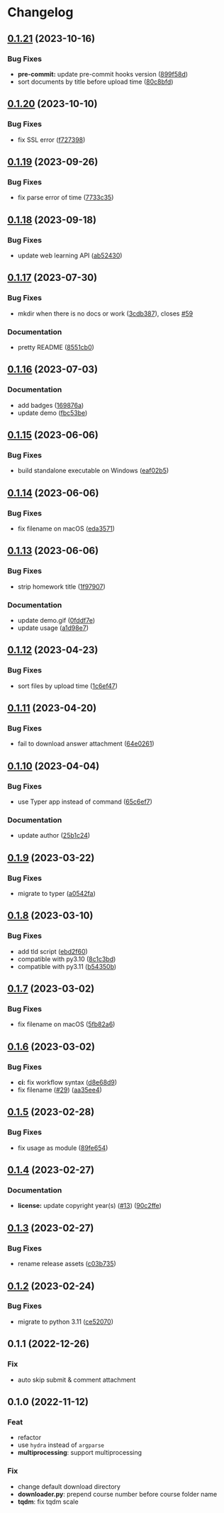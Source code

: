 # Changelog

## [0.1.21](https://github.com/liblaf/thu-learn-downloader/compare/v0.1.20...v0.1.21) (2023-10-16)

### Bug Fixes

- **pre-commit:** update pre-commit hooks version ([899f58d](https://github.com/liblaf/thu-learn-downloader/commit/899f58dcbcdd6f308d47e97c677be9e457811b72))
- sort documents by title before upload time ([80c8bfd](https://github.com/liblaf/thu-learn-downloader/commit/80c8bfd4b7255d8f58e3fed773644a460c36f962))

## [0.1.20](https://github.com/liblaf/thu-learn-downloader/compare/v0.1.19...v0.1.20) (2023-10-10)

### Bug Fixes

- fix SSL error ([f727398](https://github.com/liblaf/thu-learn-downloader/commit/f7273980dbc15ee9a204a4830cf78337f5e5b838))

## [0.1.19](https://github.com/liblaf/thu-learn-downloader/compare/v0.1.18...v0.1.19) (2023-09-26)

### Bug Fixes

- fix parse error of time ([7733c35](https://github.com/liblaf/thu-learn-downloader/commit/7733c35cf1b468b47a549dd1fb0da4f59de9c624))

## [0.1.18](https://github.com/liblaf/thu-learn-downloader/compare/v0.1.17...v0.1.18) (2023-09-18)

### Bug Fixes

- update web learning API ([ab52430](https://github.com/liblaf/thu-learn-downloader/commit/ab524301ac0d544455b22d0be219dca1ac07bbd5))

## [0.1.17](https://github.com/liblaf/thu-learn-downloader/compare/v0.1.16...v0.1.17) (2023-07-30)

### Bug Fixes

- mkdir when there is no docs or work ([3cdb387](https://github.com/liblaf/thu-learn-downloader/commit/3cdb387e66feca8e697c3059bccb1440f240f7b3)), closes [#59](https://github.com/liblaf/thu-learn-downloader/issues/59)

### Documentation

- pretty README ([8551cb0](https://github.com/liblaf/thu-learn-downloader/commit/8551cb0e3c000a75d4b2059e299896b997a6f33e))

## [0.1.16](https://github.com/liblaf/thu-learn-downloader/compare/v0.1.15...v0.1.16) (2023-07-03)

### Documentation

- add badges ([169876a](https://github.com/liblaf/thu-learn-downloader/commit/169876a09722220ebd612f59e0c2043632ab855f))
- update demo ([fbc53be](https://github.com/liblaf/thu-learn-downloader/commit/fbc53be5846772ea507f871c837b66abe942faf0))

## [0.1.15](https://github.com/liblaf/thu-learn-downloader/compare/v0.1.14...v0.1.15) (2023-06-06)

### Bug Fixes

- build standalone executable on Windows ([eaf02b5](https://github.com/liblaf/thu-learn-downloader/commit/eaf02b567570e176ee5031d35543d02f962151c3))

## [0.1.14](https://github.com/liblaf/thu-learn-downloader/compare/v0.1.13...v0.1.14) (2023-06-06)

### Bug Fixes

- fix filename on macOS ([eda3571](https://github.com/liblaf/thu-learn-downloader/commit/eda3571930184ea351e63b7f2f82571b8ab8ff72))

## [0.1.13](https://github.com/liblaf/thu-learn-downloader/compare/v0.1.12...v0.1.13) (2023-06-06)

### Bug Fixes

- strip homework title ([1f97907](https://github.com/liblaf/thu-learn-downloader/commit/1f97907155fc374b7d74a5b4d853767fa3af3238))

### Documentation

- update demo.gif ([0fddf7e](https://github.com/liblaf/thu-learn-downloader/commit/0fddf7ebd713f6865454977cdbf59500569839cf))
- update usage ([a1d98e7](https://github.com/liblaf/thu-learn-downloader/commit/a1d98e71282291307794da6fba3e0008ecd75811))

## [0.1.12](https://github.com/liblaf/thu-learn-downloader/compare/v0.1.11...v0.1.12) (2023-04-23)

### Bug Fixes

- sort files by upload time ([1c6ef47](https://github.com/liblaf/thu-learn-downloader/commit/1c6ef4750875af988dda128a17b6da6c94da6997))

## [0.1.11](https://github.com/liblaf/thu-learn-downloader/compare/v0.1.10...v0.1.11) (2023-04-20)

### Bug Fixes

- fail to download answer attachment ([64e0261](https://github.com/liblaf/thu-learn-downloader/commit/64e0261391a1b3928e911aee0050e2c0b0dbde49))

## [0.1.10](https://github.com/liblaf/thu-learn-downloader/compare/v0.1.9...v0.1.10) (2023-04-04)

### Bug Fixes

- use Typer app instead of command ([65c6ef7](https://github.com/liblaf/thu-learn-downloader/commit/65c6ef7fef181afb5a983e5a68ac1afe2d636358))

### Documentation

- update author ([25b1c24](https://github.com/liblaf/thu-learn-downloader/commit/25b1c24a28a1285c15ab5aa5e521a0031ec250bd))

## [0.1.9](https://github.com/liblaf/thu-learn-downloader/compare/v0.1.8...v0.1.9) (2023-03-22)

### Bug Fixes

- migrate to typer ([a0542fa](https://github.com/liblaf/thu-learn-downloader/commit/a0542fa703c48a9967e6b4393a97f342217634f5))

## [0.1.8](https://github.com/liblaf/thu-learn-downloader/compare/v0.1.7...v0.1.8) (2023-03-10)

### Bug Fixes

- add tld script ([ebd2f60](https://github.com/liblaf/thu-learn-downloader/commit/ebd2f608350acd485d87f4e39165acd6f74a4d27))
- compatible with py3.10 ([8c1c3bd](https://github.com/liblaf/thu-learn-downloader/commit/8c1c3bdd27d7ee04c7c30d414efd854ffe411e1f))
- compatible with py3.11 ([b54350b](https://github.com/liblaf/thu-learn-downloader/commit/b54350b7759bebe7b128c3f892f993a59e227795))

## [0.1.7](https://github.com/liblaf/thu-learn-downloader/compare/v0.1.6...v0.1.7) (2023-03-02)

### Bug Fixes

- fix filename on macOS ([5fb82a6](https://github.com/liblaf/thu-learn-downloader/commit/5fb82a61f81befc475c39f5b866a60b014cae51b))

## [0.1.6](https://github.com/liblaf/thu-learn-downloader/compare/v0.1.5...v0.1.6) (2023-03-02)

### Bug Fixes

- **ci:** fix workflow syntax ([d8e68d9](https://github.com/liblaf/thu-learn-downloader/commit/d8e68d9aa21bb667d857fa74e3858e4387b4d8f4))
- fix filename ([#29](https://github.com/liblaf/thu-learn-downloader/issues/29)) ([aa35ee4](https://github.com/liblaf/thu-learn-downloader/commit/aa35ee4a0d6fd821596107b70ffd0bf9a629a1d3))

## [0.1.5](https://github.com/liblaf/thu-learn-downloader/compare/v0.1.4...v0.1.5) (2023-02-28)

### Bug Fixes

- fix usage as module ([89fe654](https://github.com/liblaf/thu-learn-downloader/commit/89fe6543cebf51b697016b37f5c7f44724380060))

## [0.1.4](https://github.com/liblaf/thu-learn-downloader/compare/v0.1.3...v0.1.4) (2023-02-27)

### Documentation

- **license:** update copyright year(s) ([#13](https://github.com/liblaf/thu-learn-downloader/issues/13)) ([90c2ffe](https://github.com/liblaf/thu-learn-downloader/commit/90c2ffe68a5348964e2887a6208359f266739330))

## [0.1.3](https://github.com/liblaf/thu-learn-downloader/compare/v0.1.2...v0.1.3) (2023-02-27)

### Bug Fixes

- rename release assets ([c03b735](https://github.com/liblaf/thu-learn-downloader/commit/c03b735b0213dc2851916e3ba1af14498d284296))

## [0.1.2](https://github.com/liblaf/thu-learn-downloader/compare/0.1.1...v0.1.2) (2023-02-24)

### Bug Fixes

- migrate to python 3.11 ([ce52070](https://github.com/liblaf/thu-learn-downloader/commit/ce52070b65bae9d5012445213d4fca30ff515f29))

## 0.1.1 (2022-12-26)

### Fix

- auto skip submit & comment attachment

## 0.1.0 (2022-11-12)

### Feat

- refactor
- use `hydra` instead of `argparse`
- **multiprocessing**: support multiprocessing

### Fix

- change default download directory
- **downloader.py**: prepend course number before course folder name
- **tqdm**: fix tqdm scale
